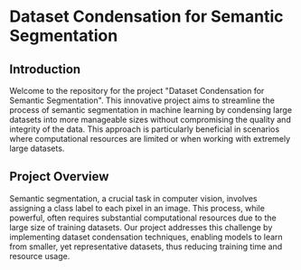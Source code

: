 # Dataset Condensation for Semantic Segmentation 

## Introduction 

Welcome to the repository for the project "Dataset Condensation for Semantic Segmentation". This innovative project aims to streamline the process of semantic segmentation in machine learning by condensing large datasets into more manageable sizes without compromising the quality and integrity of the data. This approach is particularly beneficial in scenarios where computational resources are limited or when working with extremely large datasets.

## Project Overview 

Semantic segmentation, a crucial task in computer vision, involves assigning a class label to each pixel in an image. This process, while powerful, often requires substantial computational resources due to the large size of training datasets. Our project addresses this challenge by implementing dataset condensation techniques, enabling models to learn from smaller, yet representative datasets, thus reducing training time and resource usage.
